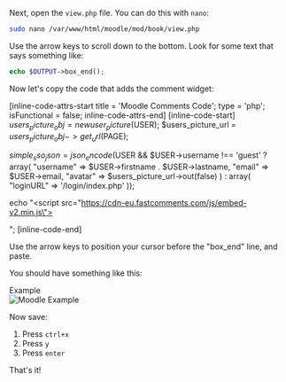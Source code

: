 Next, open the `view.php` file. You can do this with `nano`:

```bash
sudo nano /var/www/html/moodle/mod/book/view.php
```

Use the arrow keys to scroll down to the bottom. Look for some text that says something like:

```php
echo $OUTPUT->box_end();
```

Now let's copy the code that adds the comment widget:

[inline-code-attrs-start title = 'Moodle Comments Code'; type = 'php'; isFunctional = false; inline-code-attrs-end]
[inline-code-start]
$users_picture_obj = new user_picture($USER);
$users_picture_url = $users_picture_obj->get_url($PAGE);

$simple_sso_json = json_encode($USER && $USER->username !== 'guest' ? array(
    "username" => $USER->firstname . $USER->lastname,
    "email" => $USER->email,
    "avatar" => $users_picture_url->out(false)
) : array(
    "loginURL" => '/login/index.php'
));

echo "<script src=\"https://cdn-eu.fastcomments.com/js/embed-v2.min.js\"></script>
<div id=\"fastcomments-widget\"></div>
<script>
FastCommentsUI(document.getElementById('fastcomments-widget'), {
        tenantId: 'demo',
        simpleSSO: $simple_sso_json
    });
</script>";
[inline-code-end]

Use the arrow keys to position your cursor before the "box_end" line, and paste.

You should have something like this:

<div class="screenshot white-bg">
    <div class="title">Example</div>
    <img class="screenshot-image" src="/images/installation-guides/installation-guide-moodle-result-code.png" alt="Moodle Example" />
</div>

Now save: 

1. Press `ctrl+x`
2. Press `y`
3. Press `enter`

That's it!
